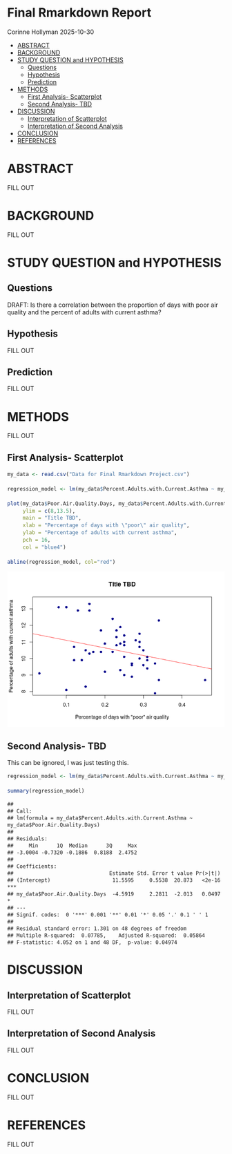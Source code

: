 Final Rmarkdown Report
================
Corinne Hollyman
2025-10-30

- [ABSTRACT](#abstract)
- [BACKGROUND](#background)
- [STUDY QUESTION and HYPOTHESIS](#study-question-and-hypothesis)
  - [Questions](#questions)
  - [Hypothesis](#hypothesis)
  - [Prediction](#prediction)
- [METHODS](#methods)
  - [First Analysis- Scatterplot](#first-analysis--scatterplot)
  - [Second Analysis- TBD](#second-analysis--tbd)
- [DISCUSSION](#discussion)
  - [Interpretation of Scatterplot](#interpretation-of-scatterplot)
  - [Interpretation of Second
    Analysis](#interpretation-of-second-analysis)
- [CONCLUSION](#conclusion)
- [REFERENCES](#references)

# ABSTRACT

FILL OUT

# BACKGROUND

FILL OUT

# STUDY QUESTION and HYPOTHESIS

## Questions

DRAFT: Is there a correlation between the proportion of days with poor
air quality and the percent of adults with current asthma?

## Hypothesis

FILL OUT

## Prediction

FILL OUT

# METHODS

FILL OUT

## First Analysis- Scatterplot

``` r
my_data <- read.csv("Data for Final Rmarkdown Project.csv")

regression_model <- lm(my_data$Percent.Adults.with.Current.Asthma ~ my_data$Poor.Air.Quality.Days)

plot(my_data$Poor.Air.Quality.Days, my_data$Percent.Adults.with.Current.Asthma,
     ylim = c(8,13.5),
     main = "Title TBD",
     xlab = "Percentage of days with \"poor\" air quality",
     ylab = "Percentage of adults with current asthma",
     pch = 16,
     col = "blue4")

abline(regression_model, col="red") 
```

![](Final-Rmarkdown-Report_files/figure-gfm/unnamed-chunk-1-1.png)<!-- -->

## Second Analysis- TBD

This can be ignored, I was just testing this.

``` r
regression_model <- lm(my_data$Percent.Adults.with.Current.Asthma ~ my_data$Poor.Air.Quality.Days)

summary(regression_model)
```

    ## 
    ## Call:
    ## lm(formula = my_data$Percent.Adults.with.Current.Asthma ~ my_data$Poor.Air.Quality.Days)
    ## 
    ## Residuals:
    ##     Min      1Q  Median      3Q     Max 
    ## -3.0004 -0.7320 -0.1886  0.8188  2.4752 
    ## 
    ## Coefficients:
    ##                               Estimate Std. Error t value Pr(>|t|)    
    ## (Intercept)                    11.5595     0.5538  20.873   <2e-16 ***
    ## my_data$Poor.Air.Quality.Days  -4.5919     2.2811  -2.013   0.0497 *  
    ## ---
    ## Signif. codes:  0 '***' 0.001 '**' 0.01 '*' 0.05 '.' 0.1 ' ' 1
    ## 
    ## Residual standard error: 1.301 on 48 degrees of freedom
    ## Multiple R-squared:  0.07785,    Adjusted R-squared:  0.05864 
    ## F-statistic: 4.052 on 1 and 48 DF,  p-value: 0.04974

# DISCUSSION

## Interpretation of Scatterplot

FILL OUT

## Interpretation of Second Analysis

FILL OUT

# CONCLUSION

FILL OUT

# REFERENCES

FILL OUT
